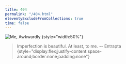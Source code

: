 ```yaml
---
title: 404
permalink: "/404.html"
eleventyExcludeFromCollections: true
time: false
---
```

![Me, Awkwardly](/img/awkward.jpeg)
{style="width:50%"}

> Imperfection is beautiful. At least, to me.
> -- Entrapta
{style="display:flex;justify-content:space-around;border:none;padding:none"}

